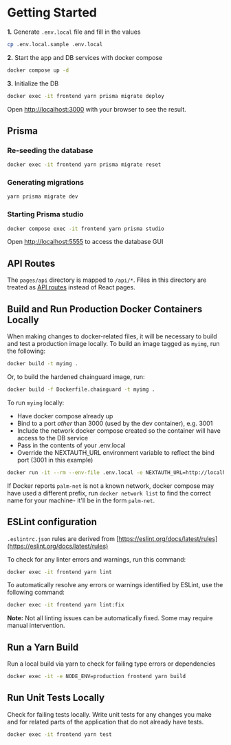 # Getting Started

**1.** Generate `.env.local` file and fill in the values

```bash
cp .env.local.sample .env.local
```

**2.** Start the app and DB services with docker compose

```bash
docker compose up -d
```

**3.** Initialize the DB

```bash
docker exec -it frontend yarn prisma migrate deploy
```

Open [http://localhost:3000](http://localhost:3000) with your browser to see the result.

## Prisma

### Re-seeding the database

```bash
docker exec -it frontend yarn prisma migrate reset
```

### Generating migrations

```bash
yarn prisma migrate dev
```

### Starting Prisma studio

```bash
docker compose exec -it frontend yarn prisma studio
```

Open [http://localhost:5555](http://localhost:5555) to access the database GUI

## API Routes

The `pages/api` directory is mapped to `/api/*`. Files in this directory are treated as [API routes](https://nextjs.org/docs/api-routes/introduction) instead of React pages.

## Build and Run Production Docker Containers Locally

When making changes to docker-related files, it will be necessary to build and test a production image locally. To build an image tagged as `myimg`, run the following:

```bash
docker build -t myimg .
```

Or, to build the hardened chainguard image, run:

```bash
docker build -f Dockerfile.chainguard -t myimg .
```

To run `myimg` locally:

- Have docker compose already up
- Bind to a port *other* than 3000 (used by the dev container), e.g. 3001
- Include the network docker compose created so the container will have access to the DB service
- Pass in the contents of your .env.local
- Override the NEXTAUTH_URL environment variable to reflect the bind port (3001 in this example)

```bash
docker run -it --rm --env-file .env.local -e NEXTAUTH_URL=http://localhost:3001 -p 3001:3000 --network palm-net myimg
```

If Docker reports `palm-net` is not a known network, docker compose may have used a different prefix, run `docker network list` to find the correct name for your machine- it'll be in the form `palm-net`.

## ESLint configuration

`.eslintrc.json` rules are derived from [https://eslint.org/docs/latest/rules](https://eslint.org/docs/latest/rules)

To check for any linter errors and warnings, run this command:

```bash
docker exec -it frontend yarn lint
```

To automatically resolve any errors or warnings identified by ESLint, use the following command:

```bash
docker exec -it frontend yarn lint:fix
```

**Note:** Not all linting issues can be automatically fixed. Some may require manual intervention.

## Run a Yarn Build

Run a local build via yarn to check for failing type errors or dependencies

```bash
docker exec -it -e NODE_ENV=production frontend yarn build
```

## Run Unit Tests Locally

Check for failing tests locally. Write unit tests for any changes you make and for related parts of the application that do not already have tests.

```bash
docker exec -it frontend yarn test
```
